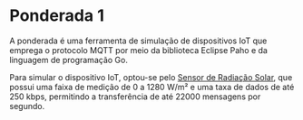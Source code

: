 # Ponderada 1
A ponderada é uma ferramenta de simulação de dispositivos IoT que emprega o protocolo MQTT por meio da biblioteca Eclipse Paho e da linguagem de programação Go.

Para simular o dispositivo IoT, optou-se pelo [Sensor de Radiação Solar](https://sigmasensors.com.br/produtos/sensor-de-radiacao-solar-sem-fio-hobonet-rxw-lib-900), que possui uma faixa de medição de 0 a 1280 W/m² e uma taxa de dados de até 250 kbps, permitindo a transferência de até 22000 mensagens por segundo.

